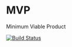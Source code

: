 # MVP
Minimum Viable Product

[![Build Status](https://travis-ci.org/joaophellip/MVP.svg?branch=master)](https://travis-ci.org/joaophellip/MVP)